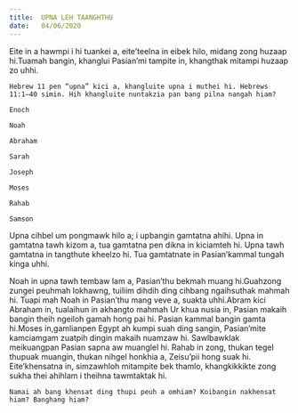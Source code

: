 ```yaml
---
title:  UPNA LEH TAANGHTHU
date:   04/06/2020
---
```


Eite in a hawmpi i hi tuankei a, eite’teelna in eibek hilo, midang zong huzaap hi.Tuamah bangin, khanglui Pasian’mi tampite in, khangthak mitampi huzaap zo uhhi.

`Hebrew 11 pen “upna” kici a, khangluite upna i muthei hi. Hebrews 11:1–40 simin. Hih khangluite nuntakzia pan bang pilna nangah hiam?`

`Enoch`

`Noah`

`Abraham`

`Sarah`

`Joseph`

`Moses`

`Rahab`

`Samson`

Upna cihbel um pongmawk hilo a; i upbangin gamtatna ahihi. Upna in gamtatna tawh kizom a, tua gamtatna pen dikna in kiciamteh hi. Upna tawh gamtatna in tangthute kheelzo hi. Tua gamtatnate in Pasian’kammal tungah kinga uhhi.

Noah in upna tawh tembaw lam a, Pasian’thu bekmah muang hi.Guahzong zungei peuhmah lokhawng, tuiliim dihdih ding cihbang ngaihsuthak mahmah hi. Tuapi mah Noah in Pasian’thu mang veve a, suakta uhhi.Abram kici Abraham in, tualaihun in akhangto mahmah Ur khua nusia in, Pasian makaih bangin theih ngeiloh gamah hong pai hi. Pasian kammal bangin gamta hi.Moses in,gamlianpen Egypt ah kumpi suah ding sangin, Pasian’mite kamciamgam zuatpih dingin makaih nuamzaw hi. Sawlbawklak meikuangpan Pasian sapna aw muanglel hi. Rahab in zong, thukan tegel thupuak muangin, thukan nihgel honkhia a, Zeisu’pii hong suak hi. Eite’khensatna in, simzawhloh mitampite bek thamlo, khangkikkikte zong sukha thei ahihlam i theihna tawmtaktak hi.

`Namai ah bang khensat ding thupi peuh a omhiam? Koibangin nakhensat hiam? Banghang hiam?`